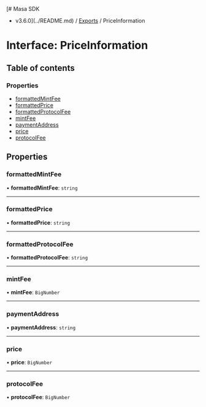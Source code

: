 [# Masa SDK
 - v3.6.0](../README.md) / [Exports](../modules.md) / PriceInformation

# Interface: PriceInformation

## Table of contents

### Properties

- [formattedMintFee](PriceInformation.md#formattedmintfee)
- [formattedPrice](PriceInformation.md#formattedprice)
- [formattedProtocolFee](PriceInformation.md#formattedprotocolfee)
- [mintFee](PriceInformation.md#mintfee)
- [paymentAddress](PriceInformation.md#paymentaddress)
- [price](PriceInformation.md#price)
- [protocolFee](PriceInformation.md#protocolfee)

## Properties

### formattedMintFee

• **formattedMintFee**: `string`

___

### formattedPrice

• **formattedPrice**: `string`

___

### formattedProtocolFee

• **formattedProtocolFee**: `string`

___

### mintFee

• **mintFee**: `BigNumber`

___

### paymentAddress

• **paymentAddress**: `string`

___

### price

• **price**: `BigNumber`

___

### protocolFee

• **protocolFee**: `BigNumber`
